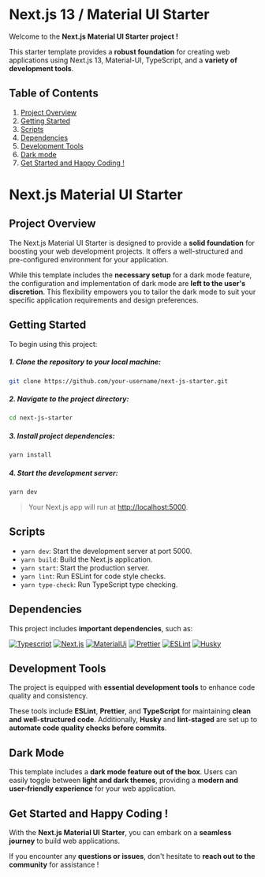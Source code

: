 # Next.js 13 / Material UI Starter

Welcome to the **Next.js Material UI Starter project !**

This starter template provides a **robust foundation** for creating web applications using Next.js 13, Material-UI, TypeScript, and a **variety of development tools**.

## Table of Contents

1. [Project Overview](#project-overview)
2. [Getting Started](#getting-started)
3. [Scripts](#scripts)
4. [Dependencies](#dependencies)
5. [Development Tools](#development-tools)
6. [Dark mode](#dark-mode)
7. [Get Started and Happy Coding !](#get-started-and-happy-coding)

# Next.js Material UI Starter

## Project Overview

The Next.js Material UI Starter is designed to provide a **solid foundation** for boosting your web development projects. It offers a well-structured and pre-configured environment for your application.

While this template includes the **necessary setup** for a dark mode feature, the configuration and implementation of dark mode are **left to the user's discretion**. This flexibility empowers you to tailor the dark mode to suit your specific application requirements and design preferences.

## Getting Started

To begin using this project:

##### 1. Clone the repository to your local machine:

```bash
git clone https://github.com/your-username/next-js-starter.git
```

##### 2. Navigate to the project directory:

```bash
cd next-js-starter
```

##### 3. Install project dependencies:

```bash
yarn install
```

##### 4. Start the development server:

```bash
yarn dev
```

> Your Next.js app will run at [http://localhost:5000](http://localhost:5000).

## Scripts

- `yarn dev`: Start the development server at port 5000.
- `yarn build`: Build the Next.js application.
- `yarn start`: Start the production server.
- `yarn lint`: Run ESLint for code style checks.
- `yarn type-check`: Run TypeScript type checking.

## Dependencies

This project includes **important dependencies**, such as:

[![Typescript](https://img.shields.io/badge/Typescript-3178C6?style=for-the-badge&logo=typescript&logoColor=FFFFFF)](https://nextjs.org/) [![Next.js](https://img.shields.io/badge/Next.js-000000?style=for-the-badge&logo=next.js&logoColor=FFFFFF)](https://nextjs.org/) [![MaterialUi](https://img.shields.io/badge/mui-007FFF?style=for-the-badge&logo=mui&logoColor=FFFFFF)](https://nextjs.org/) [![Prettier](https://img.shields.io/badge/prettier-F7B93E?style=for-the-badge&logo=prettier&logoColor=FFFFFF)](https://nextjs.org/) [![ESLint](https://img.shields.io/badge/eSLint-4B32C3?style=for-the-badge&logo=eSLint&logoColor=FFFFFF)](https://nextjs.org/)
[![Husky](https://img.shields.io/badge/Husky-181717?style=for-the-badge&logo=github&logoColor=FFFFFF)](https://nextjs.org/)

## Development Tools

The project is equipped with **essential development tools** to enhance code quality and consistency.

These tools include **ESLint**, **Prettier**, and **TypeScript** for maintaining **clean and well-structured code**. Additionally, **Husky** and **lint-staged** are set up to **automate code quality checks before commits**.

## Dark Mode

This template includes a **dark mode feature out of the box**. Users can easily toggle between **light and dark themes**, providing a **modern and user-friendly experience** for your web application.

## Get Started and Happy Coding !

With the **Next.js Material UI Starter**, you can embark on a **seamless journey** to build web applications.

If you encounter any **questions or issues**, don't hesitate to **reach out to the community** for assistance !
